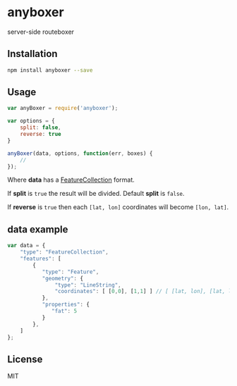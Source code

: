 # anyboxer
server-side routeboxer


Installation
------------
```sh
npm install anyboxer --save
```

Usage
-----

```js
var anyBoxer = require('anyboxer');

var options = {
    split: false,
    reverse: true
}

anyBoxer(data, options, function(err, boxes) {
    //
});
```

Where **data** has a [FeatureCollection](http://geojson.org/geojson-spec.html#examples) format.

If **split** is ```true``` the result will be divided. Default **split** is ```false```.

If **reverse** is ```true``` then each ```[lat, lon]``` coordinates will become ```[lon, lat]```.

data example
-------

```js
var data = { 
    "type": "FeatureCollection",
    "features": [
        {
           "type": "Feature",
           "geometry": {
               "type": "LineString",
               "coordinates": [ [0,0], [1,1] ] // [ [lat, lon], [lat, lon] ]
           },
           "properties": {
              "fat": 5
           }
        },
    ]
};

```


License
-------
MIT

    
